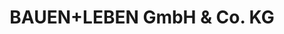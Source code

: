 ---
title: "BAUEN+LEBEN GmbH & Co. KG"
url: /ottendorf-okrilla/bauen-leben-gmbh-und-co-kg/
shop: Baumarkt
---